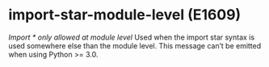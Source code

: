 # import-star-module-level (E1609)

*Import \* only allowed at module level* Used when the import star
syntax is used somewhere else than the module level. This message can’t
be emitted when using Python &gt;= 3.0.
